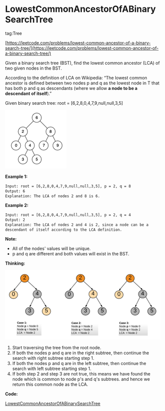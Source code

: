 # LowestCommonAncestorOfABinarySearchTree #

tag:Tree

[https://leetcode.com/problems/lowest-common-ancestor-of-a-binary-search-tree/](https://leetcode.com/problems/lowest-common-ancestor-of-a-binary-search-tree/)

Given a binary search tree (BST), find the lowest common ancestor (LCA) of two given nodes in the BST.

According to the definition of LCA on Wikipedia: “The lowest common ancestor is defined between two nodes p and q as the lowest node in T that has both p and q as descendants (where we allow **a node to be a descendant of itself**).”

Given binary search tree: root = [6,2,8,0,4,7,9,null,null,3,5]

![](image/binarysearchtree_improved.png)

**Example 1:**

	Input: root = [6,2,8,0,4,7,9,null,null,3,5], p = 2, q = 8
	Output: 6
	Explanation: The LCA of nodes 2 and 8 is 6.

**Example 2:**

	Input: root = [6,2,8,0,4,7,9,null,null,3,5], p = 2, q = 4
	Output: 2
	Explanation: The LCA of nodes 2 and 4 is 2, since a node can be a descendant of itself according to the LCA definition.


**Note:**

- All of the nodes' values will be unique.
- p and q are different and both values will exist in the BST.

**Thinking:**

![](image/235_LCA_Binary_2.png)

1. Start traversing the tree from the root node.
2. If both the nodes p and q are in the right subtree, then continue the search with right subtree starting step 1.
3. If both the nodes p and q are in the left subtree, then continue the search with left subtree starting step 1.
4. If both step 2 and step 3 are not true, this means we have found the node which is common to node p's and q's subtrees. and hence we return this common node as the LCA.

**Code:**

[LowestCommonAncestorOfABinarySearchTree](LowestCommonAncestorOfABinarySearchTree.java)









